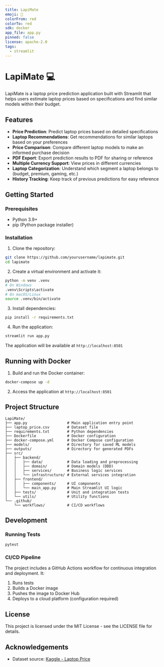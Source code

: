 ```yaml
---
title: LapiMate
emoji: 🚀
colorFrom: red
colorTo: red
sdk: docker
app_file: app.py
pinned: false
license: apache-2.0
tags:
  - streamlit
---
```


# LapiMate 💻

LapiMate is a laptop price prediction application built with Streamlit that helps users estimate laptop prices based on specifications and find similar models within their budget.

## Features

- **Price Prediction**: Predict laptop prices based on detailed specifications
- **Laptop Recommendations**: Get recommendations for similar laptops based on your preferences
- **Price Comparison**: Compare different laptop models to make an informed purchase decision
- **PDF Export**: Export prediction results to PDF for sharing or reference
- **Multiple Currency Support**: View prices in different currencies
- **Laptop Categorization**: Understand which segment a laptop belongs to (budget, premium, gaming, etc.)
- **History Tracking**: Keep track of previous predictions for easy reference

## Getting Started

### Prerequisites

- Python 3.9+
- pip (Python package installer)

### Installation

1. Clone the repository:
```bash
git clone https://github.com/yourusername/lapimate.git
cd lapimate
```

2. Create a virtual environment and activate it:
```bash
python -m venv .venv
# On Windows
.venv\Scripts\activate
# On macOS/Linux
source .venv/bin/activate
```

3. Install dependencies:
```bash
pip install -r requirements.txt
```

4. Run the application:
```bash
streamlit run app.py
```

The application will be available at `http://localhost:8501`

## Running with Docker

1. Build and run the Docker container:
```bash
docker-compose up -d
```

2. Access the application at `http://localhost:8501`

## Project Structure

```
LapiMate/
├── app.py                  # Main application entry point
├── laptop_price.csv        # Dataset file
├── requirements.txt        # Python dependencies
├── Dockerfile              # Docker configuration
├── docker-compose.yml      # Docker Compose configuration
├── models/                 # Directory for saved ML models
├── outputs/                # Directory for generated PDFs
├── src/
│   ├── backend/
│   │   ├── data/           # Data loading and preprocessing
│   │   ├── domain/         # Domain models (DDD)
│   │   ├── services/       # Business logic services
│   │   └── infrastructure/ # External services integration
│   ├── frontend/
│   │   ├── components/     # UI components
│   │   └── main_app.py     # Main Streamlit UI logic
│   ├── tests/              # Unit and integration tests
│   └── utils/              # Utility functions
└── .github/
    └── workflows/          # CI/CD workflows
```

## Development

### Running Tests

```bash
pytest
```

### CI/CD Pipeline

The project includes a GitHub Actions workflow for continuous integration and deployment. It:

1. Runs tests
2. Builds a Docker image
3. Pushes the image to Docker Hub
4. Deploys to a cloud platform (configuration required)

## License

This project is licensed under the MIT License - see the LICENSE file for details.

## Acknowledgements

- Dataset source: [Kaggle - Laptop Price](https://www.kaggle.com/datasets/muhammetvarl/laptop-price)
